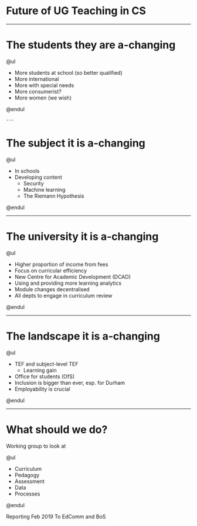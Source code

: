 # Future of UG Teaching in CS

---

# The students they are a-changing

@ul

- More students at school (so better qualified)
- More international
- More with special needs
- More consumerist?
- More women (we wish)

@endul

    ---
    
# The subject it is a-changing

@ul

- In schools
- Developing content
    - Security
    - Machine learning
    - The Riemann Hypothesis

@endul

---

# The university it is a-changing

@ul

- Higher proportion of income from fees
- Focus on curricular efficiency
- New Centre for Academic Development (DCAD)
- Using and providing more learning analytics
- Module changes decentralised
- All depts to engage in curriculum review

@endul

---

# The landscape it is a-changing

@ul

- TEF and subject-level TEF
    - Learning gain
- Office for students (OfS)
- Inclusion is bigger than ever, esp. for Durham
- Employability is crucial

@endul

---

# What should we do?

Working group to look at

@ul

- Curriculum
- Pedagogy
- Assessment
- Data
- Processes

@endul

Reporting Feb 2019 To EdComm and BoS


